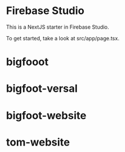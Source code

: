 # Firebase Studio

This is a NextJS starter in Firebase Studio.

To get started, take a look at src/app/page.tsx.
# bigfooot
# bigfoot-versal
# bigfoot-website
# tom-website

